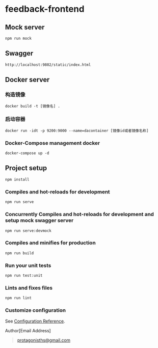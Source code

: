 # feedback-frontend

## Mock server

```
npm run mock
```

## Swagger

```
http://localhost:9802/static/index.html
```

## Docker server

### 构造镜像

```
docker build -t [镜像名] .
```

### 启动容器

```
docker run -idt -p 9200:9000 --name=dacontainer [镜像id或者镜像名称]
```

### Docker-Compose management docker

```
docker-compose up -d
```

## Project setup

```
npm install
```

### Compiles and hot-reloads for development

```
npm run serve
```

### Concurrently Compiles and hot-reloads for development and setup mock swagger server

```
npm run serve:devmock
```

### Compiles and minifies for production

```
npm run build
```

### Run your unit tests

```
npm run test:unit
```

### Lints and fixes files

```
npm run lint
```

### Customize configuration

See [Configuration Reference](https://cli.vuejs.org/config/).

Author[Email Address]

> protagonisths@gmail.com
